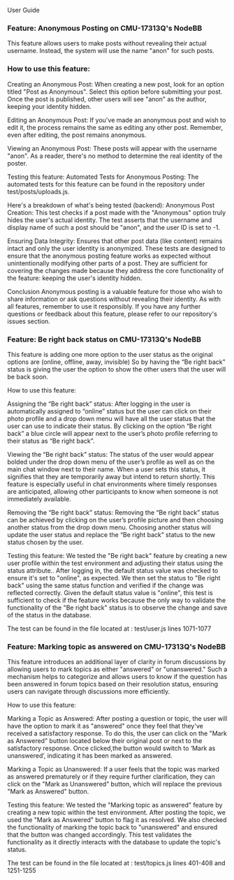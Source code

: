 User Guide

### Feature: Anonymous Posting on CMU-17313Q's NodeBB
This feature allows users to make posts without revealing their actual username. Instead, the system will use the name "anon" for such posts.

### How to use this feature:
Creating an Anonymous Post:
When creating a new post, look for an option titled "Post as Anonymous".
Select this option before submitting your post.
Once the post is published, other users will see "anon" as the author, keeping your identity hidden.

Editing an Anonymous Post:
If you've made an anonymous post and wish to edit it, the process remains the same as editing any other post.
Remember, even after editing, the post remains anonymous.

Viewing an Anonymous Post:
These posts will appear with the username "anon".
As a reader, there's no method to determine the real identity of the poster.

Testing this feature:
Automated Tests for Anonymous Posting:
The automated tests for this feature can be found in the repository under test/posts/uploads.js.

Here's a breakdown of what's being tested (backend):
Anonymous Post Creation: This test checks if a post made with the "Anonymous" option truly hides the user's actual identity. The test asserts that the username and display name of such a post should be "anon", and the user ID is set to -1.

Ensuring Data Integrity:
Ensures that other post data (like content) remains intact and only the user identity is anonymized. These tests are designed to ensure that the anonymous posting feature works as expected without unintentionally modifying other parts of a post. They are sufficient for covering the changes made because they address the core functionality of the feature: keeping the user's identity hidden.

Conclusion
Anonymous posting is a valuable feature for those who wish to share information or ask questions without revealing their identity. As with all features, remember to use it responsibly. If you have any further questions or feedback about this feature, please refer to our repository's issues section.

###  Feature: Be right back status on CMU-17313Q's NodeBB
This feature is adding one more option to the user status as the original options are (online, offline, away, invisible) So by having the “Be right back” status is giving the user the option to show the other users that the user will be back soon.

How to use this feature:

Assigning the “Be right back” status:
After logging in the user is automatically assigned to “online” status but the user can click on their photo profile and a drop down menu  will have all the user status that the user can use to indicate their status. By clicking on the option “Be right back” a blue circle will appear next to the user’s photo profile referring to their status as “Be right back”.

Viewing the “Be right back” status:
The status of the user would appear bolded under the drop down menu of the user’s profile as well as on the main chat window next to their name. When a user sets this status, it signifies that they are temporarily away but intend to return shortly. This feature is especially useful in chat environments where timely responses are anticipated, allowing other participants to know when someone is not immediately available.

Removing the “Be right back” status:
Removing the “Be right back” status can be achieved by clicking on the user’s profile picture and then choosing another status from the drop down menu. Choosing another status will update the user status and replace the “Be right back” status to the new status chosen by the user.

Testing this feature:
We tested the "Be right back" feature by creating a new user profile within the test environment and adjusting their status using the status attribute.. After logging in, the default status value was checked to ensure it's set to "online", as expected. We then set the status to "Be right back" using the same status function and verified if the change was reflected correctly. Given the default status value is "online", this test is sufficient to check if the feature works because the only way to validate the functionality of the "Be right back" status is to observe the change and save of the status in the database.

The test can be found in the file located at : test/user.js lines 1071-1077
###  Feature: Marking topic as answered on CMU-17313Q's NodeBB
This feature introduces an additional layer of clarity in forum discussions by allowing users to mark topics as either "answered" or "unanswered." Such a mechanism helps to categorize and allows users to know if the question has been answered in forum topics based on their resolution status, ensuring users can navigate through discussions more efficiently.

How to use this feature:

Marking a Topic as Answered:
After posting a question or topic, the user will have the option to mark it as "answered" once they feel that they've received a satisfactory response. To do this, the user can click on the "Mark as Answered" button located below their original post or next to the satisfactory response. Once clicked,the button would switch to ‘Mark as unanswered’, indicating it has been marked as answered.

Marking a Topic as Unanswered:
If a user feels that the topic was marked as answered prematurely or if they require further clarification, they can click on the "Mark as Unanswered" button, which will replace the previous "Mark as Answered" button. 


Testing this feature:
We tested the "Marking topic as answered" feature by creating a new topic within the test environment. After posting the topic, we used the "Mark as Answered" button to flag it as resolved. We also checked the functionality of marking the topic back to "unanswered" and ensured that the button was changed accordingly. This test validates the functionality as it directly interacts with the database to update the topic's status.

The test can be found in the file located at : test/topics.js lines 401-408 and 1251-1255